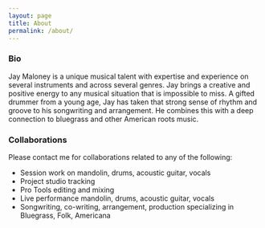 ```yaml
---
layout: page
title: About
permalink: /about/
---
```


### Bio

Jay Maloney is a unique musical talent with expertise and experience on several instruments and across several genres. Jay brings a creative and positive energy to any musical situation that is impossible to miss. A gifted drummer from a young age, Jay has taken that strong sense of rhythm and groove to his songwriting and arrangement. He combines this with a deep connection to bluegrass and other American roots music.

### Collaborations

Please contact me for collaborations related to any of the following:
* Session work on mandolin, drums, acoustic guitar, vocals
* Project studio tracking
* Pro Tools editing and mixing
* Live performance mandolin, drums, acoustic guitar, vocals
* Songwriting, co-writing, arrangement, production specializing in Bluegrass, Folk, Americana
